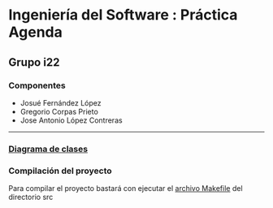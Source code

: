 <h1>Ingeniería del Software : Práctica Agenda</h1>
<h2>Grupo i22</h2>
<h3>Componentes</h3>
<ul>
  <li>Josué Fernández López</li>
  <li>Gregorio Corpas Prieto</li>
  <li>Jose Antonio López Contreras</li>
</ul>
<hr>
<h3><a href="https://github.com/dongrego89/is/blob/master/documentacion/diagrama%20de%20clases.dia?raw=true">Diagrama de clases</a></h3>
<h3>Compilación del proyecto</h3>
<p>Para compilar el proyecto bastará con ejecutar el <a href="https://github.com/dongrego89/is/blob/master/Practica3/src/Makefile">archivo Makefile</a> del directorio src</p>

